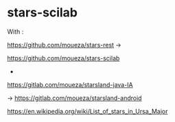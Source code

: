 # stars-scilab
With : 

https://github.com/moueza/stars-rest ->


https://github.com/moueza/stars-scilab

+

https://gitlab.com/moueza/starsland-java-IA

-> https://gitlab.com/moueza/starsland-android

 https://en.wikipedia.org/wiki/List_of_stars_in_Ursa_Major
